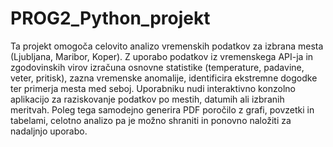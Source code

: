 # PROG2_Python_projekt

Ta projekt omogoča celovito analizo vremenskih podatkov za izbrana mesta (Ljubljana, Maribor, Koper). Z uporabo podatkov iz vremenskega API-ja in zgodovinskih virov izračuna osnovne statistike (temperature, padavine, veter, pritisk), zazna vremenske anomalije, identificira ekstremne dogodke ter primerja mesta med seboj. Uporabniku nudi interaktivno konzolno aplikacijo za raziskovanje podatkov po mestih, datumih ali izbranih meritvah. Poleg tega samodejno generira PDF poročilo z grafi, povzetki in tabelami, celotno analizo pa je možno shraniti in ponovno naložiti za nadaljnjo uporabo.
